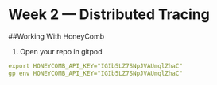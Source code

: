 # Week 2 — Distributed Tracing

##Working With HoneyComb
1. Open your repo in gitpod
```yaml
export HONEYCOMB_API_KEY="IGIb5LZ7SNpJVAUmqlZhaC"
gp env HONEYCOMB_API_KEY="IGIb5LZ7SNpJVAUmqlZhaC"
```

